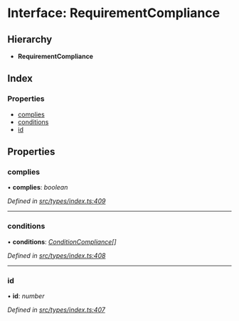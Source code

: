 # Interface: RequirementCompliance

## Hierarchy

* **RequirementCompliance**

## Index

### Properties

* [complies](requirementcompliance.md#complies)
* [conditions](requirementcompliance.md#conditions)
* [id](requirementcompliance.md#id)

## Properties

###  complies

• **complies**: *boolean*

*Defined in [src/types/index.ts:409](https://github.com/PolymathNetwork/polymesh-sdk/blob/2a4e4111/src/types/index.ts#L409)*

___

###  conditions

• **conditions**: *[ConditionCompliance](conditioncompliance.md)[]*

*Defined in [src/types/index.ts:408](https://github.com/PolymathNetwork/polymesh-sdk/blob/2a4e4111/src/types/index.ts#L408)*

___

###  id

• **id**: *number*

*Defined in [src/types/index.ts:407](https://github.com/PolymathNetwork/polymesh-sdk/blob/2a4e4111/src/types/index.ts#L407)*
